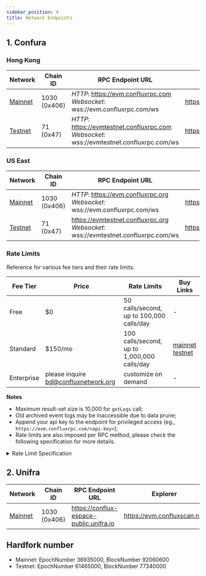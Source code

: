 ```yaml
---
sidebar_position: 4
title: Network Endpoints
---
```


## 1. Confura

### Hong Kong

| Network             | Chain ID     | RPC Endpoint URL                                                                                      | Explorer                             |
| ------------------- | ------------ | ----------------------------------------------------------------------------------------------------- | ------------------------------------ |
| [Mainnet](#mainnet) | 1030 (0x406) | *HTTP*: <https://evm.confluxrpc.com><br/> *Websocket*: wss://evm.confluxrpc.com/ws              | <https://evm.confluxscan.net>        |
| [Testnet](#testnet) | 71 (0x47)    | *HTTP*: <https://evmtestnet.confluxrpc.com><br/>*Websocket*: wss://evmtestnet.confluxrpc.com/ws | <https://evmtestnet.confluxscan.net> |

### US East

| Network             | Chain ID     | RPC Endpoint URL                                                                              | Explorer                            |
| ------------------- | ------------ | --------------------------------------------------------------------------------------------- | ----------------------------------- |
| [Mainnet](#mainnet) | 1030 (0x406) | *HTTP*: <https://evm.confluxrpc.org><br/>*Websocket*: wss://evm.confluxrpc.com/ws       | <https://evm.confluxscan.io>        |
| [Testnet](#testnet) | 71 (0x47)    | <https://evmtestnet.confluxrpc.org><br/>*Websocket*: wss://evmtestnet.confluxrpc.com/ws | <https://evmtestnet.confluxscan.io> |

### Rate Limits

Reference for various fee tiers and their rate limits.

| Fee Tier   | Price                                | Rate Limits                                 | Buy Links                                                                                                                                                                                                                                    |
| ---------- | ------------------------------------ | ------------------------------------------- | -------------------------------------------------------------------------------------------------------------------------------------------------------------------------------------------------------------------------------------------- |
| Free       | $0                                   | 50 calls/second, up to  100,000 calls/day   | -                                                                                                                                                                                                                                            |
| Standard   | $150/mo                              | 100 calls/second, up to 1,000,000 calls/day | [mainnet](https://confluxhub.io/payment/consumer/app/subscription/0x33A9451ee070d750a077C93f71D2cFcD0180Fa7D) <br/> [testnet](https://test.confluxhub.io/payment/consumer/app/subscription/0x4805C5B2741088B8458ed781083eA8940186E477) |
| Enterprise | please inquire bd@confluxnetwork.org | customize on demand                         | -                                                                                                                                                                                                                                            |

**Notes**
- Maximum result-set size is 10,000 for `getLogs` call;
- Old archived event logs may be inaccessible due to data prune;
- Append your api key to the endpoint for privileged access (eg., `https://evm.confluxrpc.com/<api-key>`);
- Rate limits are also imposed per RPC method, please check the following specification for more details.

<details>
<summary>Rate Limit Specification</summary>

| RPC Method          | Free tier                                | Standard Tier                                 | Comment                                                                                   |
| ------------------- | ---------------------------------------- | --------------------------------------------- | ----------------------------------------------------------------------------------------- |
| all                 | QPS < 50; <br/> daily total < 100k | QPS < 100; <br/> daily total < 1million | overall RPC requests                                                                      |
| eth_getLogs         | QPS < 5                                  | QPS < 20                                      | -                                                                                         |
| eth_call            | QPS < 5                                  | QPS < 50                                      | -                                                                                         |
| eth_getBlockBy*     | QPS < 5                                  | QPS < 20                                      | includes: <br/> `eth_getBlockByHash`, <br/>`eth_getBlockByNumber`             |
| eth_getTransaction* | QPS < 5                                  | QPS < 20                                      | includes: <br/> `eth_getTransactionByHash`, <br/> `eth_getTransactionReceipt` |
| debug RPC           | not supported                            | QPS < 20                                      | includes: <br/> `parity_getBlockReceipts` etc.                                      |
| trace RPC           | not supported                            | QPS < 20                                      | includes: <br/> `trace_block`, `trace_filter`, `trace_transaction`                  |
| filter API          | not supported                            | supported                                     | includes: <br/> `eth_newFilter`, `eth_getFilterChanges` etc.                        |

</details>

## 2. Unifra

| Network             | Chain ID     | RPC Endpoint URL                          | Explorer                      |
| ------------------- | ------------ | ----------------------------------------- | ----------------------------- |
| [Mainnet](#mainnet) | 1030 (0x406) | <https://conflux-espace-public.unifra.io> | <https://evm.confluxscan.net> |


## Hardfork number

* Mainnet: EpochNumber 36935000, BlockNumber 92060600
* Testnet: EpochNumber 61465000, BlockNumber 77340000
